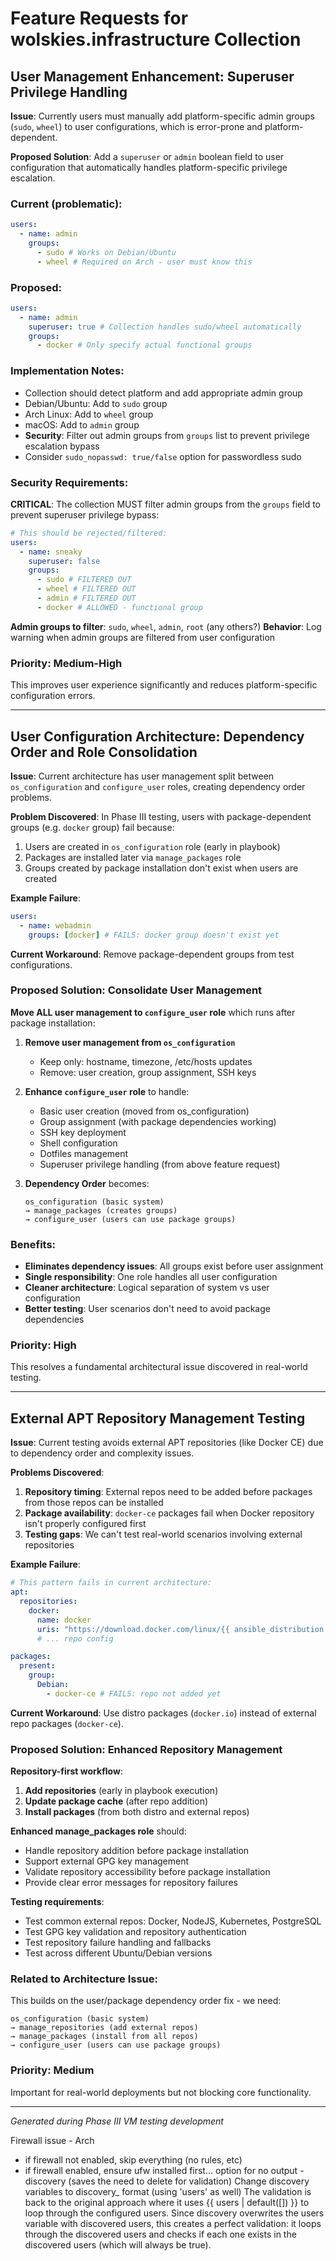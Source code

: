# Feature Requests for wolskies.infrastructure Collection

## User Management Enhancement: Superuser Privilege Handling

**Issue**: Currently users must manually add platform-specific admin groups (`sudo`, `wheel`) to user configurations, which is error-prone and platform-dependent.

**Proposed Solution**: Add a `superuser` or `admin` boolean field to user configuration that automatically handles platform-specific privilege escalation.

### Current (problematic):

```yaml
users:
  - name: admin
    groups:
      - sudo # Works on Debian/Ubuntu
      - wheel # Required on Arch - user must know this
```

### Proposed:

```yaml
users:
  - name: admin
    superuser: true # Collection handles sudo/wheel automatically
    groups:
      - docker # Only specify actual functional groups
```

### Implementation Notes:

- Collection should detect platform and add appropriate admin group
- Debian/Ubuntu: Add to `sudo` group
- Arch Linux: Add to `wheel` group
- macOS: Add to `admin` group
- **Security**: Filter out admin groups from `groups` list to prevent privilege escalation bypass
- Consider `sudo_nopasswd: true/false` option for passwordless sudo

### Security Requirements:

**CRITICAL**: The collection MUST filter admin groups from the `groups` field to prevent superuser privilege bypass:

```yaml
# This should be rejected/filtered:
users:
  - name: sneaky
    superuser: false
    groups:
      - sudo # FILTERED OUT
      - wheel # FILTERED OUT
      - admin # FILTERED OUT
      - docker # ALLOWED - functional group
```

**Admin groups to filter**: `sudo`, `wheel`, `admin`, `root` (any others?)
**Behavior**: Log warning when admin groups are filtered from user configuration

### Priority: Medium-High

This improves user experience significantly and reduces platform-specific configuration errors.

---

## User Configuration Architecture: Dependency Order and Role Consolidation

**Issue**: Current architecture has user management split between `os_configuration` and `configure_user` roles, creating dependency order problems.

**Problem Discovered**: In Phase III testing, users with package-dependent groups (e.g. `docker` group) fail because:

1. Users are created in `os_configuration` role (early in playbook)
2. Packages are installed later via `manage_packages` role
3. Groups created by package installation don't exist when users are created

**Example Failure**:

```yaml
users:
  - name: webadmin
    groups: [docker] # FAILS: docker group doesn't exist yet
```

**Current Workaround**: Remove package-dependent groups from test configurations.

### Proposed Solution: Consolidate User Management

**Move ALL user management to `configure_user` role** which runs after package installation:

1. **Remove user management from `os_configuration`**

   - Keep only: hostname, timezone, /etc/hosts updates
   - Remove: user creation, group assignment, SSH keys

2. **Enhance `configure_user` role** to handle:

   - Basic user creation (moved from os_configuration)
   - Group assignment (with package dependencies working)
   - SSH key deployment
   - Shell configuration
   - Dotfiles management
   - Superuser privilege handling (from above feature request)

3. **Dependency Order** becomes:
   ```
   os_configuration (basic system)
   → manage_packages (creates groups)
   → configure_user (users can use package groups)
   ```

### Benefits:

- **Eliminates dependency issues**: All groups exist before user assignment
- **Single responsibility**: One role handles all user configuration
- **Cleaner architecture**: Logical separation of system vs user configuration
- **Better testing**: User scenarios don't need to avoid package dependencies

### Priority: High

This resolves a fundamental architectural issue discovered in real-world testing.

---

## External APT Repository Management Testing

**Issue**: Current testing avoids external APT repositories (like Docker CE) due to dependency order and complexity issues.

**Problems Discovered**:

1. **Repository timing**: External repos need to be added before packages from those repos can be installed
2. **Package availability**: `docker-ce` packages fail when Docker repository isn't properly configured first
3. **Testing gaps**: We can't test real-world scenarios involving external repositories

**Example Failure**:

```yaml
# This pattern fails in current architecture:
apt:
  repositories:
    docker:
      name: docker
      uris: "https://download.docker.com/linux/{{ ansible_distribution | lower }}"
      # ... repo config

packages:
  present:
    group:
      Debian:
        - docker-ce # FAILS: repo not added yet
```

**Current Workaround**: Use distro packages (`docker.io`) instead of external repo packages (`docker-ce`).

### Proposed Solution: Enhanced Repository Management

**Repository-first workflow**:

1. **Add repositories** (early in playbook execution)
2. **Update package cache** (after repo addition)
3. **Install packages** (from both distro and external repos)

**Enhanced manage_packages role** should:

- Handle repository addition before package installation
- Support external GPG key management
- Validate repository accessibility before package installation
- Provide clear error messages for repository failures

**Testing requirements**:

- Test common external repos: Docker, NodeJS, Kubernetes, PostgreSQL
- Test GPG key validation and repository authentication
- Test repository failure handling and fallbacks
- Test across different Ubuntu/Debian versions

### Related to Architecture Issue:

This builds on the user/package dependency order fix - we need:

```
os_configuration (basic system)
→ manage_repositories (add external repos)
→ manage_packages (install from all repos)
→ configure_user (users can use package groups)
```

### Priority: Medium

Important for real-world deployments but not blocking core functionality.

---

_Generated during Phase III VM testing development_

Firewall issue - Arch

- if firewall not enabled, skip everything (no rules, etc)
- if firewall enabled, ensure ufw installed first...
  option for no output - discovery (saves the need to delete for validation)
  Change discovery variables to discovery\_ format (using 'users' as well) The validation is back to the original approach where it uses {{ users | default([]) }} to loop through
  the configured users. Since discovery overwrites the users variable with discovered users, this creates a
  perfect validation: it loops through the discovered users and checks if each one exists in the
  discovered users (which will always be true).
